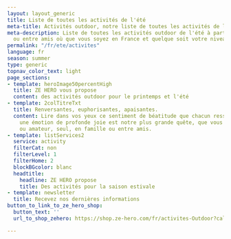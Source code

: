 ```yaml
---
layout: layout_generic
title: Liste de toutes les activités de l'été
meta-title: Activités outdoor, notre liste de toutes les activités de l'été
meta-description: Liste de toutes les activités outdoor de l'été à partager en famille
  ou entre amis où que vous soyez en France et quelque soit votre niveau
permalink: "/fr/ete/activites"
language: fr
season: summer
type: generic
topnav_color_text: light
page_sections:
- template: heroImage50percentHigh
  title: ZE HERO vous propose
  content: des activités outdoor pour le printemps et l'été
- template: 2colTitreTxt
  title: Renversantes, euphorisantes, apaisantes.
  content: Lire dans vos yeux ce sentiment de béatitude que chacun ressent en vivant
    une émotion de profonde joie est notre plus grande quête, que vous soyez débutant
    ou amateur, seul, en famille ou entre amis.
- template: listServices2
  service: activity
  filterCat: non
  filterLevel: 1
  filterHome: 2
  blockBGcolor: blanc
  headtitle:
    headline: ZE HERO propose
    title: Des activités pour la saison estivale
- template: newsletter
  title: Recevez nos dernières informations
button_to_link_to_ze_hero_shop:
  button_text: ''
  url_to_shop_zehero: https://shop.ze-hero.com/fr/activites-Outdoor?calessonstype=all&catypegenderlistsummer=all&calessonsactivitytype=Ski&start-date=21%2F11%2F2021

---
```

